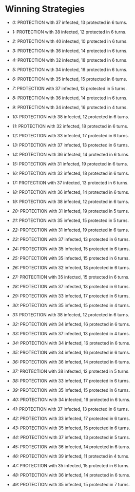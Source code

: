 # Winning Strategies

* _0:_ PROTECTION with 37 infected, 13 protected in 6 turns.


* _1:_ PROTECTION with 38 infected, 12 protected in 6 turns.


* _2:_ PROTECTION with 40 infected, 10 protected in 6 turns.


* _3:_ PROTECTION with 36 infected, 14 protected in 6 turns.


* _4:_ PROTECTION with 32 infected, 18 protected in 6 turns.


* _5:_ PROTECTION with 34 infected, 16 protected in 6 turns.


* _6:_ PROTECTION with 35 infected, 15 protected in 6 turns.


* _7:_ PROTECTION with 37 infected, 13 protected in 5 turns.


* _8:_ PROTECTION with 36 infected, 14 protected in 6 turns.


* _9:_ PROTECTION with 34 infected, 16 protected in 4 turns.


* _10:_ PROTECTION with 38 infected, 12 protected in 6 turns.


* _11:_ PROTECTION with 32 infected, 18 protected in 6 turns.


* _12:_ PROTECTION with 33 infected, 17 protected in 6 turns.


* _13:_ PROTECTION with 37 infected, 13 protected in 6 turns.


* _14:_ PROTECTION with 36 infected, 14 protected in 6 turns.


* _15:_ PROTECTION with 31 infected, 19 protected in 6 turns.


* _16:_ PROTECTION with 32 infected, 18 protected in 6 turns.


* _17:_ PROTECTION with 37 infected, 13 protected in 6 turns.


* _18:_ PROTECTION with 36 infected, 14 protected in 6 turns.


* _19:_ PROTECTION with 38 infected, 12 protected in 6 turns.


* _20:_ PROTECTION with 31 infected, 19 protected in 5 turns.


* _21:_ PROTECTION with 35 infected, 15 protected in 5 turns.


* _22:_ PROTECTION with 31 infected, 19 protected in 6 turns.


* _23:_ PROTECTION with 37 infected, 13 protected in 6 turns.


* _24:_ PROTECTION with 35 infected, 15 protected in 6 turns.


* _25:_ PROTECTION with 35 infected, 15 protected in 6 turns.


* _26:_ PROTECTION with 32 infected, 18 protected in 6 turns.


* _27:_ PROTECTION with 35 infected, 15 protected in 6 turns.


* _28:_ PROTECTION with 37 infected, 13 protected in 6 turns.


* _29:_ PROTECTION with 33 infected, 17 protected in 6 turns.


* _30:_ PROTECTION with 35 infected, 15 protected in 4 turns.


* _31:_ PROTECTION with 38 infected, 12 protected in 6 turns.


* _32:_ PROTECTION with 34 infected, 16 protected in 6 turns.


* _33:_ PROTECTION with 37 infected, 13 protected in 4 turns.


* _34:_ PROTECTION with 34 infected, 16 protected in 6 turns.


* _35:_ PROTECTION with 34 infected, 16 protected in 6 turns.


* _36:_ PROTECTION with 36 infected, 14 protected in 6 turns.


* _37:_ PROTECTION with 38 infected, 12 protected in 5 turns.


* _38:_ PROTECTION with 33 infected, 17 protected in 6 turns.


* _39:_ PROTECTION with 35 infected, 15 protected in 6 turns.


* _40:_ PROTECTION with 34 infected, 16 protected in 6 turns.


* _41:_ PROTECTION with 37 infected, 13 protected in 6 turns.


* _42:_ PROTECTION with 33 infected, 17 protected in 6 turns.


* _43:_ PROTECTION with 35 infected, 15 protected in 6 turns.


* _44:_ PROTECTION with 37 infected, 13 protected in 5 turns.


* _45:_ PROTECTION with 36 infected, 14 protected in 6 turns.


* _46:_ PROTECTION with 39 infected, 11 protected in 4 turns.


* _47:_ PROTECTION with 35 infected, 15 protected in 6 turns.


* _48:_ PROTECTION with 36 infected, 14 protected in 6 turns.


* _49:_ PROTECTION with 35 infected, 15 protected in 7 turns.


